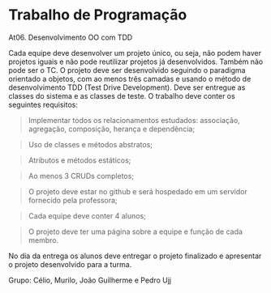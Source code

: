 # Trabalho de Programação

  At06. Desenvolvimento OO com TDD

  Cada equipe deve desenvolver um projeto único, ou seja, não podem haver projetos iguais e não pode reutilizar projetos já desenvolvidos. Também não pode ser o TC.
O projeto deve ser desenvolvido seguindo o paradigma orientado a objetos, com ao menos três camadas e usando o método de desenvolvimento TDD (Test Drive Development).
Deve ser entregue as classes do sistema e as classes de teste.
O trabalho deve conter os seguintes requisitos:

   > Implementar todos os relacionamentos estudados: associação, agregação, composição, herança e dependência;
   
   > Uso de classes e métodos abstratos;
   
   > Atributos e métodos estáticos;
   
   > Ao menos 3 CRUDs completos;
   
   > O projeto deve estar no github e será hospedado em um servidor fornecido pela professora;
   
   > Cada equipe deve conter 4 alunos;
   
   > O projeto deve ter uma página sobre a equipe e função de cada membro.
 
  No dia da entrega os alunos deve entregar o projeto finalizado e apresentar o projeto desenvolvido para a turma.
  
  
  Grupo: Célio, Murilo, João Guilherme e Pedro Ujj
